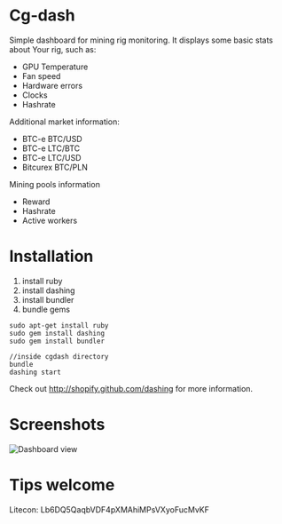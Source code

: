 Cg-dash
=======
Simple dashboard for mining rig monitoring. It displays some basic stats about Your rig, such as:

* GPU Temperature
* Fan speed
* Hardware errors
* Clocks
* Hashrate

Additional market information:

* BTC-e BTC/USD
* BTC-e LTC/BTC
* BTC-e LTC/USD
* Bitcurex BTC/PLN

Mining pools information

* Reward
* Hashrate
* Active workers


Installation
============

1. install ruby
2. install dashing
3. install bundler
4. bundle gems

```
sudo apt-get install ruby
sudo gem install dashing
sudo gem install bundler

//inside cgdash directory
bundle
dashing start
```

Check out http://shopify.github.com/dashing for more information.

Screenshots
===========
![Dashboard view](http://i.imgur.com/MPbqBV8.png)

Tips welcome
============

Litecon: Lb6DQ5QaqbVDF4pXMAhiMPsVXyoFucMvKF
